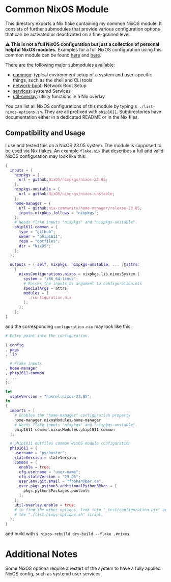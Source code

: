 # Common NixOS Module

This directory exports a Nix flake containing my common NixOS module. It
consists of further submodules that provide various configuration options that
can be activated or deactivated on a fine-grained level.

**⚠️ This is not a full NixOS configuration but just a collection of personal
helpful NixOS modules.** Examples for a full NixOS configuration using this
common module can be found [here](_test/flake.nix) and
[here](https://github.com/phip1611/nixos-configs/blob/main/flake.nix).

There are the following major submodules available:
- [common](common/README.md): typical environment setup of a system and
  user-specific things, such as the shell and CLI tools
- [network-boot](network-boot/README.md): Network Boot Setup
- [services](services/README.md): systemd Services
- [util-overlay](util-overlay/README.md): utility functions in a Nix overlay

You can list all NixOS configurations of this module by typing
`$ ./list-nixos-options.sh`. They are all prefixed with `phip1611`.
Subdirectories have documentation either in a dedicated README or in the Nix
files.

## Compatibility and Usage
I use and tested this on a NixOS 23.05 system. The module is supposed to be used
via Nix flakes. An example `flake.nix` that describes a full and valid NixOS
configuration may look like this:

```nix
{
  inputs = {
    nixpkgs = {
      url = github:NixOS/nixpkgs/nixos-23.05;
    };
    nixpkgs-unstable = {
      url = github:NixOS/nixpkgs/nixos-unstable;
    };
    home-manager = {
      url = github:nix-community/home-manager/release-23.05;
      inputs.nixpkgs.follows = "nixpkgs";
    };
    # Needs flake inputs "nixpkgs" and "nixpkgs-unstable".
    phip1611-common = {
      type = "github";
      owner = "phip1611";
      repo = "dotfiles";
      dir = "NixOS";
    };
  };

  outputs = { self, nixpkgs, nixpkgs-unstable, ... }@attrs:
    {
      nixosConfigurations.nixos = nixpkgs.lib.nixosSystem {
        system = "x86_64-linux";
        # Passes the inputs as argument to configuration.nix
        specialArgs = attrs;
        modules = [
          ./configuration.nix
        ];
      };
    };
}
```

and the corresponding `configuration.nix` may look like this:

```nix
# Entry point into the configuration.

{ config
, pkgs
, lib

  # Flake inputs
, home-manager
, phip1611-common
, ...
}:

let
  stateVersion = "hannel:nixos-23.05";
in
{
  imports = [
    # Enables the "home-manager" configuration property
    home-manager.nixosModules.home-manager
    # Needs flake inputs "nixpkgs" and "nixpkgs-unstable".
    phip1611-common.nixosModules.phip1611-common
  ];

  # phip1611 dotfiles common NixOS module configuration
  phip1611 = {
    username = "pschuster";
    stateVersion = stateVersion;
    common = {
      enable = true;
      cfg.username = "user-name";
      cfg.stateVersion = "23.05";
      user.env.git.email = "foobar@bar.de";
      user.pkgs.python3.additionalPython3Pkgs = [
        pkgs.python3Packages.pwntools
      ];
    };
    util-overlay.enable = true;
    # to find the other options, look into "_test/configuration.nix" or run
    # the "./list-nixos-options.sh" script.
  };
}
```

and build with `$ nixos-rebuild dry-build --flake .#nixos`.

# Additional Notes
Some NixOS options require a restart of the system to have a fully applied NixOS
config, such as systemd user services.
